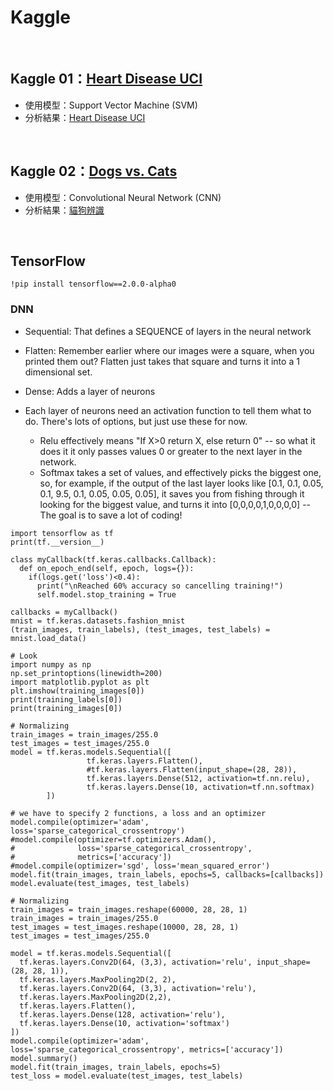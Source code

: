 # Kaggle
<br>

## Kaggle 01：[Heart Disease UCI](https://www.kaggle.com/c/heart-disease-uci/data)
* 使用模型：Support Vector Machine (SVM)
* 分析結果：[Heart Disease UCI](https://github.com/sueshow/Comp_Kaggle/blob/main/%E7%9B%A3%E7%9D%A3_SVM_%E5%AE%8C%E6%95%B4%E7%89%88_Kaggle_Heart_Disease_UCI.ipynb)
<br>


## Kaggle 02：[Dogs vs. Cats](https://www.kaggle.com/c/dogs-vs-cats)
* 使用模型：Convolutional Neural Network (CNN)
* 分析結果：[貓狗辨識](https://github.com/sueshow/Comp_Kaggle/blob/main/Kaggle_%E8%B2%93%E7%8B%97%E8%BE%A8%E8%AD%98.ipynb)
<br>


## TensorFlow
```
!pip install tensorflow==2.0.0-alpha0 
```
### DNN
* Sequential: That defines a SEQUENCE of layers in the neural network
* Flatten: Remember earlier where our images were a square, when you printed them out? Flatten just takes that square and turns it into a 1 dimensional set.
* Dense: Adds a layer of neurons

* Each layer of neurons need an activation function to tell them what to do. There's lots of options, but just use these for now.
  * Relu effectively means "If X>0 return X, else return 0" -- so what it does it it only passes values 0 or greater to the next layer in the network.
  * Softmax takes a set of values, and effectively picks the biggest one, so, for example, if the output of the last layer looks like [0.1, 0.1, 0.05, 0.1, 9.5, 0.1, 0.05, 0.05, 0.05], it saves you from fishing through it looking for the biggest value, and turns it into [0,0,0,0,1,0,0,0,0] -- The goal is to save a lot of coding!
```
import tensorflow as tf
print(tf.__version__)

class myCallback(tf.keras.callbacks.Callback):
  def on_epoch_end(self, epoch, logs={}):
    if(logs.get('loss')<0.4):
      print("\nReached 60% accuracy so cancelling training!")
      self.model.stop_training = True

callbacks = myCallback()
mnist = tf.keras.datasets.fashion_mnist
(train_images, train_labels), (test_images, test_labels) = mnist.load_data()

# Look
import numpy as np
np.set_printoptions(linewidth=200)
import matplotlib.pyplot as plt
plt.imshow(training_images[0])
print(training_labels[0])
print(training_images[0])

# Normalizing
train_images = train_images/255.0
test_images = test_images/255.0
model = tf.keras.models.Sequential([
                 tf.keras.layers.Flatten(),
                 #tf.keras.layers.Flatten(input_shape=(28, 28)),
                 tf.keras.layers.Dense(512, activation=tf.nn.relu),
                 tf.keras.layers.Dense(10, activation=tf.nn.softmax)
        ])
   
# we have to specify 2 functions, a loss and an optimizer
model.compile(optimizer='adam', loss='sparse_categorical_crossentropy')
#model.compile(optimizer=tf.optimizers.Adam(),
#              loss='sparse_categorical_crossentropy',
#              metrics=['accuracy'])
#model.compile(optimizer='sgd', loss='mean_squared_error')
model.fit(train_images, train_labels, epochs=5, callbacks=[callbacks])
model.evaluate(test_images, test_labels)
```
```
# Normalizing
train_images = train_images.reshape(60000, 28, 28, 1)
train_images = train_images/255.0
test_images = test_images.reshape(10000, 28, 28, 1)
test_images = test_images/255.0

model = tf.keras.models.Sequential([
  tf.keras.layers.Conv2D(64, (3,3), activation='relu', input_shape=(28, 28, 1)),
  tf.keras.layers.MaxPooling2D(2, 2),
  tf.keras.layers.Conv2D(64, (3,3), activation='relu'),
  tf.keras.layers.MaxPooling2D(2,2),
  tf.keras.layers.Flatten(),
  tf.keras.layers.Dense(128, activation='relu'),
  tf.keras.layers.Dense(10, activation='softmax')
])
model.compile(optimizer='adam', loss='sparse_categorical_crossentropy', metrics=['accuracy'])
model.summary()
model.fit(train_images, train_labels, epochs=5)
test_loss = model.evaluate(test_images, test_labels)
```
<br>
